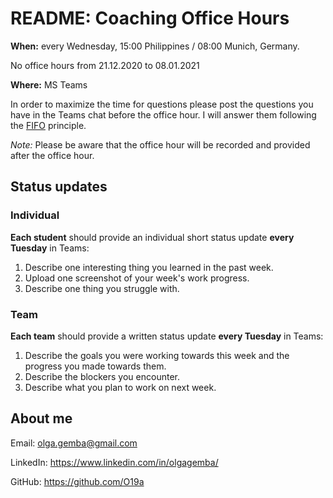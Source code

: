 # README: Coaching Office Hours 
**When:** every Wednesday, 15:00 Philippines / 08:00 Munich, Germany.

No office hours from 21.12.2020 to 08.01.2021

**Where:** MS Teams

In order to maximize the time for questions please post the questions you have in the Teams chat before the office hour. I will answer them following the [FIFO](https://en.wikipedia.org/wiki/FIFO_(computing_and_electronics)) principle.

*Note:* Please be aware that the office hour will be recorded and provided after the office hour.

## Status updates
### Individual
**Each student** should provide an individual short status update **every Tuesday** in Teams:

1. Describe one interesting thing you learned in the past week.
2. Upload one screenshot of your week's work progress.
3. Describe one thing you struggle with.
### Team
**Each team** should provide a written status update **every Tuesday** in Teams:
1. Describe the goals you were working towards this week and the progress you made towards them.
2. Describe the blockers you encounter.
3. Describe what you plan to work on next week.

## About me
Email: olga.gemba@gmail.com

LinkedIn: https://www.linkedin.com/in/olgagemba/

GitHub: https://github.com/O19a

